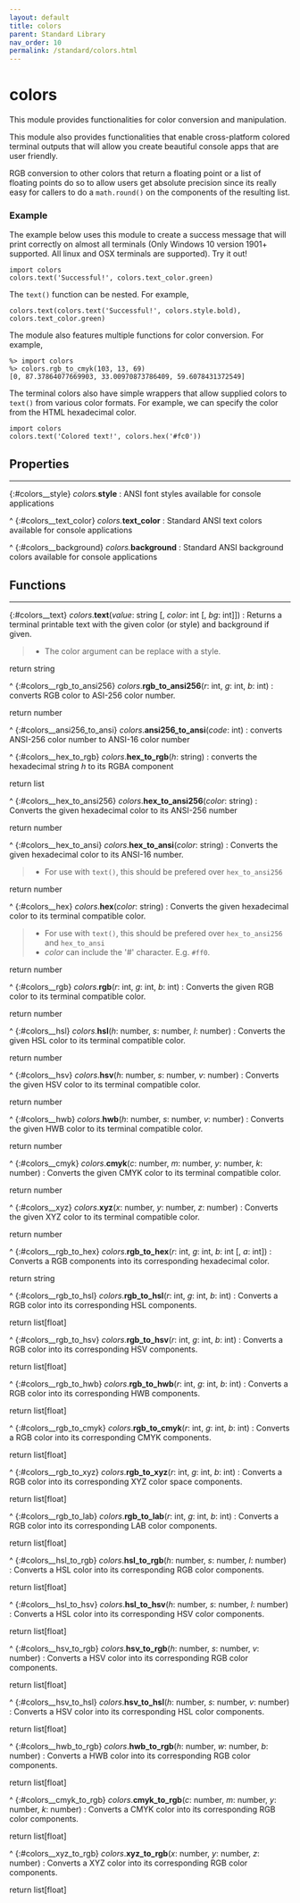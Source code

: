 ```yaml
---
layout: default
title: colors
parent: Standard Library
nav_order: 10
permalink: /standard/colors.html
---
```


# colors

This module provides functionalities for color conversion and manipulation.

This module also provides functionalities that enable cross-platform colored terminal outputs 
that will allow you create beautiful console apps that are user friendly.

RGB conversion to other colors that return a floating point or a list of floating points do so 
to allow users get absolute precision since its really easy for callers to do a `math.round()` 
on the components of the resulting list.

### Example

The example below uses this module to create a success message that will print correctly 
on almost all terminals (Only Windows 10 version 1901+ supported. All linux and OSX 
terminals are supported). Try it out!

```blade
import colors
colors.text('Successful!', colors.text_color.green)
```

The `text()` function can be nested. For example,

```blade
colors.text(colors.text('Successful!', colors.style.bold), colors.text_color.green)
```

The module also features multiple functions for color conversion. For example,

```blade-repl
%> import colors
%> colors.rgb_to_cmyk(103, 13, 69)
[0, 87.37864077669903, 33.00970873786409, 59.6078431372549]
```

The terminal colors also have simple wrappers that allow supplied colors to `text()` 
from various color formats. For example, we can specify the color from the HTML 
hexadecimal color.

```blade
import colors
colors.text('Colored text!', colors.hex('#fc0'))
```



<h2>Properties</h2><hr>

{:#colors__style} _colors._**style**
: ANSI font styles available for console applications


^
{:#colors__text_color} _colors._**text_color**
: Standard ANSI text colors available for console applications


^
{:#colors__background} _colors._**background**
: Standard ANSI background colors available for console applications




<h2>Functions</h2><hr>

{:#colors__text} _colors_.**text**(_value_: string [, _color_: int [, _bg_: int]])
: Returns a terminal printable text with the given color (or style) and background if given.
  > - The color argument can be replace with a style.
   <div class="cite"><span class="hint">return</span> <span>string</span></div>



^
{:#colors__rgb_to_ansi256} _colors_.**rgb_to_ansi256**(_r_: int, _g_: int, _b_: int)
: converts RGB color to ASI-256 color number.
   <div class="cite"><span class="hint">return</span> <span>number</span></div>



^
{:#colors__ansi256_to_ansi} _colors_.**ansi256_to_ansi**(_code_: int)
: converts ANSI-256 color number to ANSI-16 color number


^
{:#colors__hex_to_rgb} _colors_.**hex_to_rgb**(_h_: string)
: converts the hexadecimal string _h_ to its RGBA component
   <div class="cite"><span class="hint">return</span> <span>list</span></div>



^
{:#colors__hex_to_ansi256} _colors_.**hex_to_ansi256**(_color_: string)
: Converts the given hexadecimal color to its ANSI-256 number
   <div class="cite"><span class="hint">return</span> <span>number</span></div>



^
{:#colors__hex_to_ansi} _colors_.**hex_to_ansi**(_color_: string)
: Converts the given hexadecimal color to its ANSI-16 number.
  > - For use with `text()`, this should be prefered over `hex_to_ansi256`
   <div class="cite"><span class="hint">return</span> <span>number</span></div>



^
{:#colors__hex} _colors_.**hex**(_color_: string)
: Converts the given hexadecimal color to its terminal compatible color.
  > - For use with `text()`, this should be prefered over `hex_to_ansi256` and `hex_to_ansi`
  > - _color_ can include the '#' character. E.g. `#ff0`.
   <div class="cite"><span class="hint">return</span> <span>number</span></div>



^
{:#colors__rgb} _colors_.**rgb**(_r_: int, _g_: int, _b_: int)
: Converts the given RGB color to its terminal compatible color.
   <div class="cite"><span class="hint">return</span> <span>number</span></div>



^
{:#colors__hsl} _colors_.**hsl**(_h_: number, _s_: number, _l_: number)
: Converts the given HSL color to its terminal compatible color.
   <div class="cite"><span class="hint">return</span> <span>number</span></div>



^
{:#colors__hsv} _colors_.**hsv**(_h_: number, _s_: number, _v_: number)
: Converts the given HSV color to its terminal compatible color.
   <div class="cite"><span class="hint">return</span> <span>number</span></div>



^
{:#colors__hwb} _colors_.**hwb**(_h_: number, _s_: number, _v_: number)
: Converts the given HWB color to its terminal compatible color.
   <div class="cite"><span class="hint">return</span> <span>number</span></div>



^
{:#colors__cmyk} _colors_.**cmyk**(_c_: number, _m_: number, _y_: number, _k_: number)
: Converts the given CMYK color to its terminal compatible color.
   <div class="cite"><span class="hint">return</span> <span>number</span></div>



^
{:#colors__xyz} _colors_.**xyz**(_x_: number, _y_: number, _z_: number)
: Converts the given XYZ color to its terminal compatible color.
   <div class="cite"><span class="hint">return</span> <span>number</span></div>



^
{:#colors__rgb_to_hex} _colors_.**rgb_to_hex**(_r_: int, _g_: int, _b_: int [, _a_: int])
: Converts a RGB components into its corresponding hexadecimal color.
   <div class="cite"><span class="hint">return</span> <span>string</span></div>



^
{:#colors__rgb_to_hsl} _colors_.**rgb_to_hsl**(_r_: int, _g_: int, _b_: int)
: Converts a RGB color into its corresponding HSL components.
   <div class="cite"><span class="hint">return</span> <span>list[float]</span></div>



^
{:#colors__rgb_to_hsv} _colors_.**rgb_to_hsv**(_r_: int, _g_: int, _b_: int)
: Converts a RGB color into its corresponding HSV components.
   <div class="cite"><span class="hint">return</span> <span>list[float]</span></div>



^
{:#colors__rgb_to_hwb} _colors_.**rgb_to_hwb**(_r_: int, _g_: int, _b_: int)
: Converts a RGB color into its corresponding HWB components.
   <div class="cite"><span class="hint">return</span> <span>list[float]</span></div>



^
{:#colors__rgb_to_cmyk} _colors_.**rgb_to_cmyk**(_r_: int, _g_: int, _b_: int)
: Converts a RGB color into its corresponding CMYK components.
   <div class="cite"><span class="hint">return</span> <span>list[float]</span></div>



^
{:#colors__rgb_to_xyz} _colors_.**rgb_to_xyz**(_r_: int, _g_: int, _b_: int)
: Converts a RGB color into its corresponding XYZ color space components.
   <div class="cite"><span class="hint">return</span> <span>list[float]</span></div>



^
{:#colors__rgb_to_lab} _colors_.**rgb_to_lab**(_r_: int, _g_: int, _b_: int)
: Converts a RGB color into its corresponding LAB color components.
   <div class="cite"><span class="hint">return</span> <span>list[float]</span></div>



^
{:#colors__hsl_to_rgb} _colors_.**hsl_to_rgb**(_h_: number, _s_: number, _l_: number)
: Converts a HSL color into its corresponding RGB color components.
   <div class="cite"><span class="hint">return</span> <span>list[float]</span></div>



^
{:#colors__hsl_to_hsv} _colors_.**hsl_to_hsv**(_h_: number, _s_: number, _l_: number)
: Converts a HSL color into its corresponding HSV color components.
   <div class="cite"><span class="hint">return</span> <span>list[float]</span></div>



^
{:#colors__hsv_to_rgb} _colors_.**hsv_to_rgb**(_h_: number, _s_: number, _v_: number)
: Converts a HSV color into its corresponding RGB color components.
   <div class="cite"><span class="hint">return</span> <span>list[float]</span></div>



^
{:#colors__hsv_to_hsl} _colors_.**hsv_to_hsl**(_h_: number, _s_: number, _v_: number)
: Converts a HSV color into its corresponding HSL color components.
   <div class="cite"><span class="hint">return</span> <span>list[float]</span></div>



^
{:#colors__hwb_to_rgb} _colors_.**hwb_to_rgb**(_h_: number, _w_: number, _b_: number)
: Converts a HWB color into its corresponding RGB color components.
   <div class="cite"><span class="hint">return</span> <span>list[float]</span></div>



^
{:#colors__cmyk_to_rgb} _colors_.**cmyk_to_rgb**(_c_: number, _m_: number, _y_: number, _k_: number)
: Converts a CMYK color into its corresponding RGB color components.
   <div class="cite"><span class="hint">return</span> <span>list[float]</span></div>



^
{:#colors__xyz_to_rgb} _colors_.**xyz_to_rgb**(_x_: number, _y_: number, _z_: number)
: Converts a XYZ color into its corresponding RGB color components.
   <div class="cite"><span class="hint">return</span> <span>list[float]</span></div>



